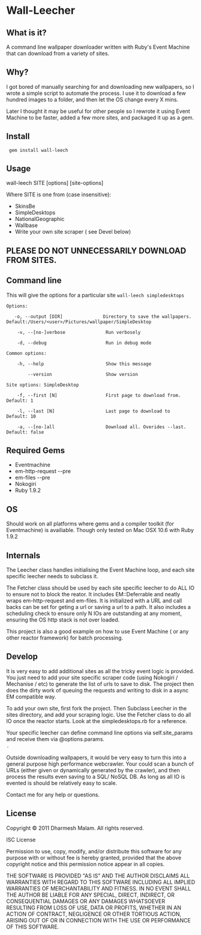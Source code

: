  Wall-Leecher
=== 

What is it?
---
A command line wallpaper downloader written with Ruby's Event Machine that can download from a variety of sites.

Why?
---
I got bored of manually searching for and downloading new wallpapers, so I wrote a simple script to automate the process. I use it to download a few hundred images to a folder, and then let the OS change every X mins.

Later I thought it may be useful for other people so I rewrote it using Event Machine to be faster, added a few more sites, and packaged it up as a gem.

Install
---
` gem install wall-leech`

Usage
---
wall-leech SITE [options] [site-options]

Where SITE is one from (case insensitive):

* SkinsBe
* SimpleDesktops
* NationalGeographic
* Wallbase
* Write your own site scraper ( see Devel below)

PLEASE DO NOT UNNECESSARILY DOWNLOAD FROM SITES.
---

Command line
---
This will give the options for a particular site
`wall-leech simpledesktops ` 

`Options:`

`   -o, --output [DIR]               Directory to save the wallpapers. Default:/Users/<user>/Pictures/wallpaper/SimpleDesktop`

`    -v, --[no-]verbose               Run verbosely`

`    -d, --debug                      Run in debug mode`

`Common options:`

`    -h, --help                       Show this message`

`        --version                    Show version`

`Site options: SimpleDesktop`

`    -f, --first [N]                  First page to download from.	Default: 1`

`    -l, --last [N]                   Last page to download to	Default: 10`

`    -a, --[no-]all                   Download all. Overides --last.	Default: false`

Required Gems
---
* Eventmachine
* em-http-request --pre
* em-files --pre
* Nokogiri
* Ruby 1.9.2

OS
---
Should work on all platforms where gems and a compiler toolkit (for Eventmachine) is availiable.
Though only tested on Mac OSX 10.6 with Ruby 1.9.2

Internals
---
The Leecher class handles initialising the Event Machine loop, and each site specific leecher needs to subclass it. 

The Fetcher class should be used by each site specific leecher to do ALL IO to ensure not to block the reator. It includes EM::Deferrable and neatly wraps em-http-request and em-files.  It is initialized with a URL and call backs can be set for geting a url or saving a url to a path. It also includes a scheduling check to ensure only N IOs are outstanding at any moment, ensuring the OS http stack is not over loaded.

This project is also a good example on how to use Event Machine ( or any other reactor framework) for batch processing. 

Develop
---

It is very easy to add additional sites as all the tricky event logic is provided. You just need to add your site specific scraper code (using Nokogiri / Mechanise / etc) to generate the list of urls to save to disk. The project then does the dirty work of queuing the requests and writing to disk in a async EM compatible way.

To add your own site, first fork the project. Then Subclass Leecher in the sites directory, and add your scraping logic. Use the Fetcher class to do all IO once the reactor starts. Look at the simpledesktops.rb for a reference.

Your specific leecher can define command line options via self.site_params and receive them via @options.params.<option name>.

Outside downloading wallpapers, it would be very easy to turn this into a general purpose high performance webcrawler. Your could scan a bunch of URLs (either given or dynamically generated by the crawler), and then process the results even saving to a SQL/ NoSQL DB. As long as all IO is evented is should be relatively easy to scale.

Contact me for any help or questions.

License
---
Copyright © 2011 Dharmesh Malam. All rights reserved.

ISC License

Permission to use, copy, modify, and/or distribute this software for any
purpose with or without fee is hereby granted, provided that the above
copyright notice and this permission notice appear in all copies.

THE SOFTWARE IS PROVIDED "AS IS" AND THE AUTHOR DISCLAIMS ALL WARRANTIES
WITH REGARD TO THIS SOFTWARE INCLUDING ALL IMPLIED WARRANTIES OF
MERCHANTABILITY AND FITNESS. IN NO EVENT SHALL THE AUTHOR BE LIABLE FOR
ANY SPECIAL, DIRECT, INDIRECT, OR CONSEQUENTIAL DAMAGES OR ANY DAMAGES
WHATSOEVER RESULTING FROM LOSS OF USE, DATA OR PROFITS, WHETHER IN AN
ACTION OF CONTRACT, NEGLIGENCE OR OTHER TORTIOUS ACTION, ARISING OUT OF
OR IN CONNECTION WITH THE USE OR PERFORMANCE OF THIS SOFTWARE.
